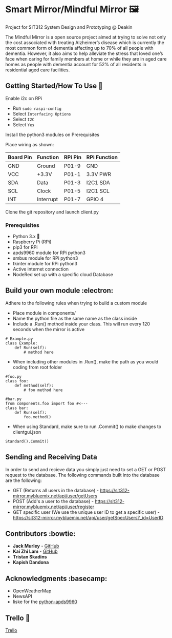 # Smart Mirror/Mindful Mirror :framed_picture:

Project for SIT312 System Design and Prototyping @ Deakin

The Mindful Mirror is a open source project aimed at trying to solve not only the cost associated with treating Alzheimer’s disease which is currently the most common form of dementia affecting up to 70% of all people with dementia. However, it also aims to help alleviate the stress that loved one’s face when caring for family members at home or while they are in aged care homes as people with dementia account for 52% of all residents in residential aged care facilities.

## Getting Started/How To Use :children_crossing:

Enable i2c on RPi
- Run ```sudo raspi-config```
- Select ```Interfacing Options```
- Select ```I2C```
- Select ```Yes```

Install the python3 modules on Prerequisites

Place wiring as shown:

| Board Pin | Function     |  RPi Pin | RPi Function   |
|-----------|--------------|----------|----------------|
| GND       | Ground       |  P01-9   | GND
| VCC       | +3.3V        |  P01-1   | 3.3V PWR
| SDA       | Data         |  P01-3   | I2C1 SDA
| SCL       | Clock        |  P01-5   | I2C1 SCL
| INT       | Interrupt    |  P01-7   | GPIO 4

Clone the git repository and launch client.py

### Prerequisites

- Python 3.x :snake:
- Raspberry Pi (RPi)
- pip3 for RPi
- apds9960 module for RPi python3
- smbus module for RPi python3
- tkinter module for RPi python3
- Active internet connection
- NodeRed set up with a specific cloud Database

## Build your own module :electron:

Adhere to the following rules when trying to build a custom module
- Place module in components/
- Name the python file as the same name as the class inside
- Include a .Run() method inside your class. This will run every 120 seconds when the mirror is active
```
# Example.py
class Example:
    def Run(self):
        # method here
```
- When including other modules in .Run(), make the path as you would coding from root folder
```
#foo.py
class foo:
    def method(self):
        # foo method here

#bar.py
from components.foo import foo #<---
class bar:
    def Run(self):
        foo.method()
```
- When using Standard, make sure to run .Commit() to make changes to clientgui.json 
```
Standard().Commit()
```


## Sending and Receiving Data

In order to send and recieve data you simply just need to set a GET or POST request to the database. The following commands built into the database are the following:

* GET (Returns all users in the database) - https://sit312-mirror.mybluemix.net/api/user/getUsers
* POST (Add's a user to the database) - https://sit312-mirror.mybluemix.net/api/user/register
* GET specific user (We use the unique user ID to get a specific user) - https://sit312-mirror.mybluemix.net/api/user/getSpecUsers?_id=UserID

## Contributors :bowtie:

* **Jack Murley** - [GitHub](https://github.com/JTMurley)
* **Kai Zhi Lam** - [GitHub](https://github.com/kaizhilam)
* **Tristan Skadins**
* **Kapish Dandona**

## Acknowledgments :basecamp:

* OpenWeatherMap
* NewsAPI
* liske for the [python-apds9960](https://github.com/liske/python-apds9960)

## Trello :place_of_worship:

[Trello](https://trello.com/invite/b/dhC3HB7k/4754cb65c0d6cbff4c509aed8d64d80a/sit312)
